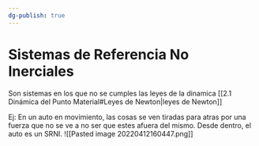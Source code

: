 ```yaml
---
dg-publish: true
---
```

# Sistemas de Referencia No Inerciales
Son sistemas en los que no se cumples las leyes de la dinamica [[2.1 Dinámica del Punto Material#Leyes de Newton|leyes de Newton]]

Ej: En un auto en movimiento, las cosas se ven tiradas para atras por una fuerza que no se ve a no ser que estes afuera del mismo. Desde dentro, el auto es un SRNI.
![[Pasted image 20220412160447.png]]